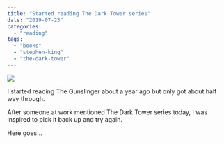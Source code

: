 ```yaml
---
title: "Started reading The Dark Tower series"
date: "2019-07-23"
categories: 
  - "reading"
tags: 
  - "books"
  - "stephen-king"
  - "the-dark-tower"
---
```


![](images/IMG_20190723_234439-576x1024.jpg)

I started reading The Gunslinger about a year ago but only got about half way through.

After someone at work mentioned The Dark Tower series today, I was inspired to pick it back up and try again.

Here goes...
